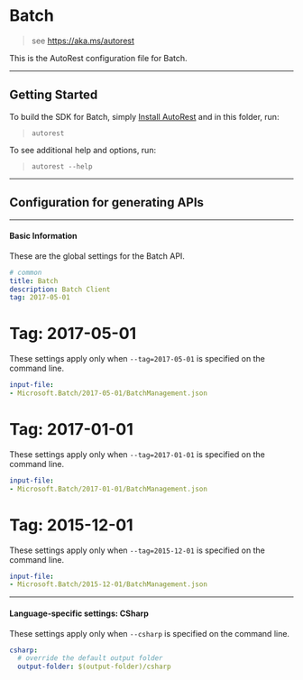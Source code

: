# Batch
    
> see https://aka.ms/autorest

This is the AutoRest configuration file for Batch.



---
## Getting Started 
To build the SDK for Batch, simply [Install AutoRest](https://aka.ms/autorest/install) and in this folder, run:

> `autorest`

To see additional help and options, run:

> `autorest --help`
---

## Configuration for generating APIs


---
#### Basic Information 
These are the global settings for the Batch API.

``` yaml
# common 
title: Batch
description: Batch Client
tag: 2017-05-01

```


# Tag: 2017-05-01

These settings apply only when `--tag=2017-05-01` is specified on the command line.

``` yaml $(tag) == '2017-05-01'
input-file:
- Microsoft.Batch/2017-05-01/BatchManagement.json

```


# Tag: 2017-01-01

These settings apply only when `--tag=2017-01-01` is specified on the command line.

``` yaml $(tag) == '2017-01-01'
input-file:
- Microsoft.Batch/2017-01-01/BatchManagement.json

```
 
# Tag: 2015-12-01

These settings apply only when `--tag=2015-12-01` is specified on the command line.

``` yaml $(tag) == '2015-12-01'
input-file:
- Microsoft.Batch/2015-12-01/BatchManagement.json

```


---
#### Language-specific settings: CSharp

These settings apply only when `--csharp` is specified on the command line.

``` yaml $(csharp)
csharp:
  # override the default output folder
  output-folder: $(output-folder)/csharp
```


